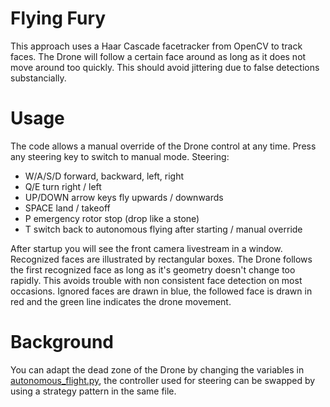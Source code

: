 # Flying Fury

This approach uses a Haar Cascade facetracker from OpenCV to track faces. The Drone will follow a certain face around as long as it does not move around too quickly. This should avoid jittering due to false detections substancially.

# Usage

The code allows a manual override of the Drone control at any time. Press any steering key to switch to manual mode. Steering:

- W/A/S/D forward, backward, left, right
- Q/E turn right / left
- UP/DOWN arrow keys fly upwards / downwards
- SPACE land / takeoff
- P emergency rotor stop (drop like a stone)
- T switch back to autonomous flying after starting / manual override

After startup you will see the front camera livestream in a window. Recognized faces are illustrated by rectangular boxes. The Drone follows the first recognized face as long as it's geometry doesn't change too rapidly. This avoids trouble with non consistent face detection on most occasions. Ignored faces are drawn in blue, the followed face is drawn in red and the green line indicates the drone movement.

# Background

You can adapt the dead zone of the Drone by changing the variables in [autonomous_flight.py](autonomous_flight.py), the controller used for steering can be swapped by using a strategy pattern in the same file.
